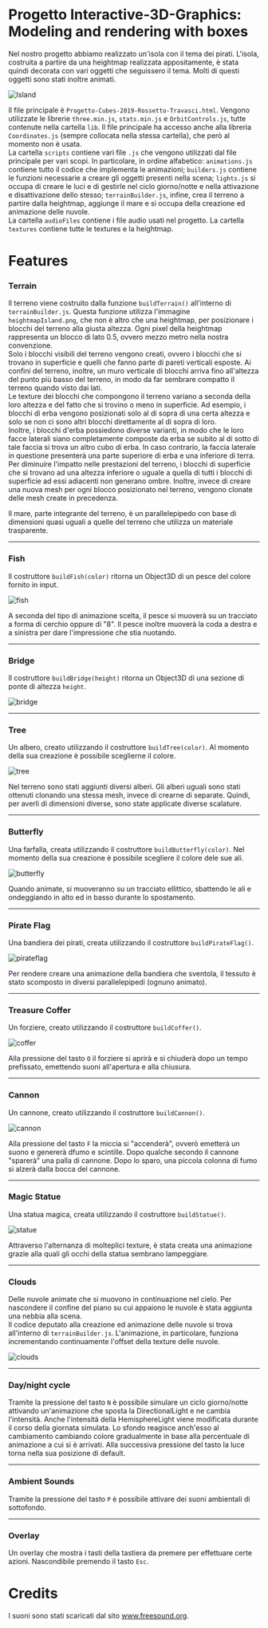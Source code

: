 # Progetto Interactive-3D-Graphics: Modeling and rendering with boxes

Nel nostro progetto abbiamo realizzato un'isola con il tema dei pirati. L'isola, costruita a partire da una heightmap realizzata appositamente, è stata quindi decorata con vari oggetti che seguissero il tema. Molti di questi oggetti sono stati inoltre animati.

![Island](https://raw.githubusercontent.com/interactive3dgraphicscourse-uniud-2019/cubes-2019-rossetto-travasci/master/screenshots/island_example.png)

Il file principale è `Progetto-Cubes-2019-Rossetto-Travasci.html`. Vengono utilizzate le librerie `three.min.js`, `stats.min.js` e `OrbitControls.js`, tutte contenute nella cartella `lib`. Il file principale ha accesso anche alla libreria `Coordinates.js` (sempre collocata nella stessa cartella), che però al momento non è usata.  
La cartella `scripts` contiene vari file `.js` che vengono utilizzati dal file principale per vari scopi. In particolare, in ordine alfabetico: `animations.js` contiene tutto il codice che implementa le animazioni; `builders.js` contiene le funzioni necessarie a creare gli oggetti presenti nella scena; `lights.js` si occupa di creare le luci e di gestirle nel ciclo giorno/notte e nella attivazione e disattivazione dello stesso; `terrainBuilder.js`, infine, crea il terreno a partire dalla heightmap, aggiunge il mare e si occupa della creazione ed animazione delle nuvole.  
La cartella `audioFiles` contiene i file audio usati nel progetto.
La cartella `textures` contiene tutte le textures e la heightmap.

# Features

### Terrain

Il terreno viene costruito dalla funzione `buildTerrain()` all'interno di `terrainBuilder.js`. Questa funzione utilizza l'immagine `heightmapIsland.png`, che non è altro che una heightmap, per posizionare i blocchi del terreno alla giusta altezza. Ogni pixel della heightmap rappresenta un blocco di lato 0.5, ovvero mezzo metro nella nostra convenzione.  
Solo i blocchi visibili del terreno vengono creati, ovvero i blocchi che si trovano in superficie e quelli che fanno parte di pareti verticali esposte. Ai confini del terreno, inoltre, un muro verticale di blocchi arriva fino all'altezza del punto più basso del terreno, in modo da far sembrare compatto il terreno quando visto dai lati.  
Le texture dei blocchi che compongono il terreno variano a seconda della loro altezza e del fatto che si trovino o meno in superficie. Ad esempio, i blocchi di erba vengono posizionati solo al di sopra di una certa altezza e solo se non ci sono altri blocchi direttamente al di sopra di loro.  
Inoltre, i blocchi d'erba possiedono diverse varianti, in modo che le loro facce laterali siano completamente composte da erba se subito al di sotto di tale faccia si trova un altro cubo di erba. In caso contrario, la faccia laterale in questione presenterà una parte superiore di erba e una inferiore di terra.  
Per diminuire l'impatto nelle prestazioni del terreno, i blocchi di superficie che si trovano ad una altezza inferiore o uguale a quella di tutti i blocchi di superficie ad essi adiacenti non generano ombre. Inoltre, invece di creare una nuova mesh per ogni blocco posizionato nel terreno, vengono clonate delle mesh create in precedenza.

Il mare, parte integrante del terreno, è un parallelepipedo con base di dimensioni quasi uguali a quelle del terreno che utilizza un materiale trasparente.

---

### Fish
Il costruttore `buildFish(color)` ritorna un Object3D di un pesce del colore fornito in input. 

![fish](https://raw.githubusercontent.com/interactive3dgraphicscourse-uniud-2019/cubes-2019-rossetto-travasci/master/screenshots/fishes_example.png)

A seconda del tipo di animazione scelta, il pesce si muoverà su un tracciato a forma di cerchio oppure di "8". Il pesce inoltre muoverà la coda a destra e a sinistra per dare l'impressione che stia nuotando.

---

### Bridge
Il costruttore `buildBridge(height)` ritorna un Object3D di una sezione di ponte di altezza `height`. 

![bridge](https://raw.githubusercontent.com/interactive3dgraphicscourse-uniud-2019/cubes-2019-rossetto-travasci/master/screenshots/bridge_example.png)

---

### Tree
Un albero, creato utilizzando il costruttore `buildTree(color)`. Al momento della sua creazione è possibile sceglierne il colore. 

![tree](https://raw.githubusercontent.com/interactive3dgraphicscourse-uniud-2019/cubes-2019-rossetto-travasci/master/screenshots/tree_example.png)

Nel terreno sono stati aggiunti diversi alberi. Gli alberi uguali sono stati ottenuti clonando una stessa mesh, invece di crearne di separate. Quindi, per averli di dimensioni diverse, sono state applicate diverse scalature.

---

### Butterfly
Una farfalla, creata utilizzando il costruttore `buildButterfly(color)`. Nel momento della sua creazione è possibile scegliere il colore dele sue ali.

![butterfly](https://raw.githubusercontent.com/interactive3dgraphicscourse-uniud-2019/cubes-2019-rossetto-travasci/master/screenshots/Butterflies.png)

Quando animate, si muoveranno su un tracciato ellittico, sbattendo le ali e ondeggiando in alto ed in basso durante lo spostamento.

---

### Pirate Flag
Una bandiera dei pirati, creata utilizzando il costruttore `buildPirateFlag()`. 

![pirateflag](https://raw.githubusercontent.com/interactive3dgraphicscourse-uniud-2019/cubes-2019-rossetto-travasci/master/screenshots/PirateFlag.png)

Per rendere creare una animazione della bandiera che sventola, il tessuto è stato scomposto in diversi parallelepipedi (ognuno animato).

---

### Treasure Coffer 
Un forziere, creato utilizzando il costruttore `buildCoffer()`. 

![coffer](https://raw.githubusercontent.com/interactive3dgraphicscourse-uniud-2019/cubes-2019-rossetto-travasci/master/screenshots/coffer_example.png)

Alla pressione del tasto `O` il forziere si aprirà e si chiuderà dopo un tempo prefissato, emettendo suoni all'apertura e alla chiusura.

---

### Cannon
Un cannone, creato utilizzando il costruttore `buildCannon()`. 

![cannon](https://raw.githubusercontent.com/interactive3dgraphicscourse-uniud-2019/cubes-2019-rossetto-travasci/master/screenshots/AddedCannon.png)

Alla pressione del tasto `F` la miccia si "accenderà", ovverò emetterà un suono e genererà dfumo e scintille. Dopo qualche secondo il cannone "sparerà" una palla di cannone. Dopo lo sparo, una piccola colonna di fumo si alzerà dalla bocca del cannone.

---

### Magic Statue 
Una statua magica, creata utilizzando il costruttore `buildStatue()`. 

![statue](https://raw.githubusercontent.com/interactive3dgraphicscourse-uniud-2019/cubes-2019-rossetto-travasci/master/screenshots/Statue.png)

Attraverso l'alternanza di molteplici texture, è stata creata una animazione grazie alla quali gli occhi della statua sembrano lampeggiare.

---

### Clouds

Delle nuvole animate che si muovono in continuazione nel cielo. Per nascondere il confine del piano su cui appaiono le nuvole è stata aggiunta una nebbia alla scena.  
Il codice deputato alla creazione ed animazione delle nuvole si trova all'interno di `terrainBuilder.js`. L'animazione, in particolare, funziona incrementando continuamente l'offset della texture delle nuvole.

![clouds](https://raw.githubusercontent.com/interactive3dgraphicscourse-uniud-2019/cubes-2019-rossetto-travasci/master/screenshots/clouds_example.png)

---

### Day/night cycle

Tramite la pressione del tasto `N` è possibile simulare un ciclo giorno/notte attivando un'animazione che sposta la DirectionalLight e ne cambia l'intensità. Anche l'intensità della HemisphereLight viene modificata durante il corso della giornata simulata. Lo sfondo reagisce anch'esso al cambiamento cambiando colore gradualmente in base alla percentuale di animazione a cui si è arrivati. Alla successiva pressione del tasto la luce torna nella sua posizione di default.

--- 

### Ambient Sounds 

Tramite la pressione del tasto `P` è possibile attivare dei suoni ambientali di sottofondo.

---

### Overlay

Un overlay che mostra i tasti della tastiera da premere per effettuare certe azioni. Nascondibile premendo il tasto `Esc`.

# Credits

I suoni sono stati scaricati dal sito www.freesound.org.